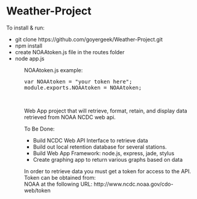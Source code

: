 Weather-Project
===============
<p>To install & run:</p>
<ul>
	<li>git clone https://github.com/goyergeek/Weather-Project.git</li>
	<li>npm install</li>
	<li>create NOAAtoken.js file in the routes folder</li>
	<li>node app.js</li>
<ul>
<p>NOAAtoken.js example:</p>		
<pre>var NOAAtoken = "your token here";
module.exports.NOAAtoken = NOAAtoken;</pre>
<br>

<p> Web App project that will retrieve, format, retain, and display data retrieved from NOAA NCDC web api. </p>

<p>To Be Done:</p>
<ul>
<li>Build NCDC Web API Interface to retrieve data</li>
<li>Build out local retention database for several stations.</li>
<li>Build Web App Framework: node.js, express, jade, stylus</li>
<li>Create graphing app to return various graphs based on data</li>
</ul>

<p>In order to retrieve data you must get a token for access to the API.  Token can be obtained from: </br>
NOAA at the following URL: http://www.ncdc.noaa.gov/cdo-web/token</p>
